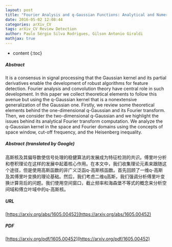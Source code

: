 ```yaml
---
layout: post
title: "Fourier Analysis and q-Gaussian Functions: Analytical and Numerical Results"
date: 2016-05-02 12:08:44
categories: arXiv_CV
tags: arXiv_CV Review Detection
author: Paulo Sérgio Silva Rodrigues, Gilson Antonio Giraldi
mathjax: true
---
```


* content
{:toc}

##### Abstract
It is a consensus in signal processing that the Gaussian kernel and its partial derivatives enable the development of robust algorithms for feature detection. Fourier analysis and convolution theory have central role in such development. In this paper we collect theoretical elements to follow this avenue but using the q-Gaussian kernel that is a nonextensive generalization of the Gaussian one. Firstly, we review some theoretical elements behind the one-dimensional q-Gaussian and its Fourier transform. Then, we consider the two-dimensional q-Gaussian and we highlight the issues behind its analytical Fourier transform computation. We analyze the q-Gaussian kernel in the space and Fourier domains using the concepts of space window, cut-off frequency, and the Heisenberg inequality.

##### Abstract (translated by Google)
高斯核及其偏导数使信号处理的稳健算法的发展成为特征检测的共识。傅里叶分析和卷积理论在这样的发展中起着核心作用。在本文中，我们收集理论元素来跟随这个途径，但是使用高斯函数的非广义泛函q-高斯核函数。首先回顾了一维q-高斯及其傅里叶变换的理论基础。然后，我们考虑二维q高斯，我们强调分析傅里叶变换计算背后的问题。我们使用空间窗口，截止频率和海森堡不等式的概念来分析空间域和傅立叶域中的q-高斯核。

##### URL
[https://arxiv.org/abs/1605.00452](https://arxiv.org/abs/1605.00452)

##### PDF
[https://arxiv.org/pdf/1605.00452](https://arxiv.org/pdf/1605.00452)

